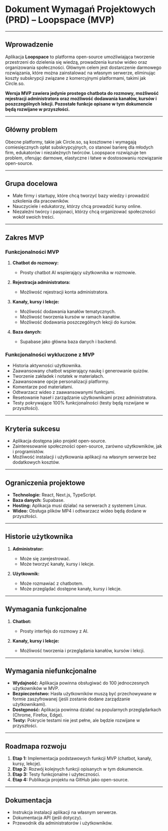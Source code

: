 # Dokument Wymagań Projektowych (PRD) – Loopspace (MVP)

---

## Wprowadzenie

Aplikacja **Loopspace** to platforma open-source umożliwiająca tworzenie przestrzeni do dzielenia się wiedzą, prowadzenia kursów wideo oraz organizowania społeczności. Głównym celem jest dostarczenie darmowego rozwiązania, które można zainstalować na własnym serwerze, eliminując koszty subskrypcji związane z komercyjnymi platformami, takimi jak Circle.so.

**Wersja MVP zawiera jedynie prostego chatbota do rozmowy, możliwość rejestracji administratora oraz możliwość dodawania kanałów, kursów i poszczególnych lekcji. Pozostałe funkcje opisane w tym dokumencie będą rozwijane w przyszłości.**

---

## Główny problem

Obecne platformy, takie jak Circle.so, są kosztowne i wymagają comiesięcznych opłat subskrypcyjnych, co stanowi barierę dla młodych firm, edukatorów i niezależnych twórców. Loopspace rozwiązuje ten problem, oferując darmowe, elastyczne i łatwe w dostosowaniu rozwiązanie open-source.

---

## Grupa docelowa

- Małe firmy i startupy, które chcą tworzyć bazy wiedzy i prowadzić szkolenia dla pracowników.
- Nauczyciele i edukatorzy, którzy chcą prowadzić kursy online.
- Niezależni twórcy i pasjonaci, którzy chcą organizować społeczności wokół swoich treści.

---

## Zakres MVP

### Funkcjonalności MVP

1. **Chatbot do rozmowy:**
   - Prosty chatbot AI wspierający użytkownika w rozmowie.

2. **Rejestracja administratora:**
   - Możliwość rejestracji konta administratora.

3. **Kanały, kursy i lekcje:**
   - Możliwość dodawania kanałów tematycznych.
   - Możliwość tworzenia kursów w ramach kanałów.
   - Możliwość dodawania poszczególnych lekcji do kursów.

4. **Baza danych:**
   - Supabase jako główna baza danych i backend.

### Funkcjonalności wykluczone z MVP

- Historia aktywności użytkownika.
- Zaawansowany chatbot wspierający naukę i generowanie quizów.
- Tworzenie zakładek i notatek w materiałach.
- Zaawansowane opcje personalizacji platformy.
- Komentarze pod materiałami.
- Odtwarzacz wideo z zaawansowanymi funkcjami.
- Resetowanie haseł i zarządzanie użytkownikami przez administratora.
- Testy pokrywające 100% funkcjonalności (testy będą rozwijane w przyszłości).

---

## Kryteria sukcesu

- Aplikacja dostępna jako projekt open-source.
- Zainteresowanie społeczności open-source, zarówno użytkowników, jak i programistów.
- Możliwość instalacji i użytkowania aplikacji na własnym serwerze bez dodatkowych kosztów.

---

## Ograniczenia projektowe

- **Technologie:** React, Next.js, TypeScript.
- **Baza danych:** Supabase.
- **Hosting:** Aplikacja musi działać na serwerach z systemem Linux.
- **Wideo:** Obsługa plików MP4 i odtwarzacz wideo będą dodane w przyszłości.

---

## Historie użytkownika

1. **Administrator:**
   - Może się zarejestrować.
   - Może tworzyć kanały, kursy i lekcje.

2. **Użytkownik:**
   - Może rozmawiać z chatbotem.
   - Może przeglądać dostępne kanały, kursy i lekcje.

---

## Wymagania funkcjonalne

1. **Chatbot:**
   - Prosty interfejs do rozmowy z AI.

2. **Kanały, kursy i lekcje:**
   - Możliwość tworzenia i przeglądania kanałów, kursów i lekcji.

---

## Wymagania niefunkcjonalne

- **Wydajność:** Aplikacja powinna obsługiwać do 100 jednoczesnych użytkowników w MVP.
- **Bezpieczeństwo:** Hasła użytkowników muszą być przechowywane w formie zaszyfrowanej (jeśli zostanie dodane zarządzanie użytkownikami).
- **Dostępność:** Aplikacja powinna działać na popularnych przeglądarkach (Chrome, Firefox, Edge).
- **Testy:** Pokrycie testami nie jest pełne, ale będzie rozwijane w przyszłości.

---

## Roadmapa rozwoju

1. **Etap 1:** Implementacja podstawowych funkcji MVP (chatbot, kanały, kursy, lekcje).
2. **Etap 2:** Rozwój kolejnych funkcji opisanych w tym dokumencie.
3. **Etap 3:** Testy funkcjonalne i użyteczności.
4. **Etap 4:** Publikacja projektu na GitHub jako open-source.

---

## Dokumentacja

- Instrukcja instalacji aplikacji na własnym serwerze.
- Dokumentacja API (jeśli dotyczy).
- Przewodnik dla administratorów i użytkowników.

